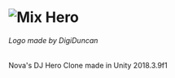 # ![Mix Hero](https://raw.githubusercontent.com/DPN-Games/DJ/GameFiles/master/Assets/Sprites/logo_oneline.png)
###### *Logo made by DigiDuncan*
Nova's DJ Hero Clone made in Unity 2018.3.9f1
